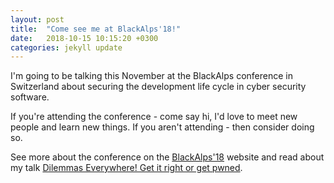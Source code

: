 ```yaml
---
layout: post
title:  "Come see me at BlackAlps'18!"
date:   2018-10-15 10:15:20 +0300
categories: jekyll update
---
```

I'm going to be talking this November at the BlackAlps conference in Switzerland about securing the development life cycle in cyber security software.

If you're attending the conference - come say hi, I'd love to meet new people and learn new things. If you aren't attending - then consider doing so.

See more about the conference on the [BlackAlps'18][black-alps-18] website and read about my talk [Dilemmas Everywhere! Get it right or get pwned][ethan-talk-ba18].


[black-alps-18]: https://www.blackalps.ch/ba-18/
[ethan-talk-ba18]:   https://www.blackalps.ch/ba-18/talks.php#107
